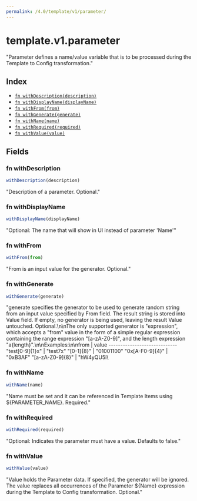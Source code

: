 ```yaml
---
permalink: /4.0/template/v1/parameter/
---
```


# template.v1.parameter

"Parameter defines a name/value variable that is to be processed during the Template to Config transformation."

## Index

* [`fn withDescription(description)`](#fn-withdescription)
* [`fn withDisplayName(displayName)`](#fn-withdisplayname)
* [`fn withFrom(from)`](#fn-withfrom)
* [`fn withGenerate(generate)`](#fn-withgenerate)
* [`fn withName(name)`](#fn-withname)
* [`fn withRequired(required)`](#fn-withrequired)
* [`fn withValue(value)`](#fn-withvalue)

## Fields

### fn withDescription

```ts
withDescription(description)
```

"Description of a parameter. Optional."

### fn withDisplayName

```ts
withDisplayName(displayName)
```

"Optional: The name that will show in UI instead of parameter 'Name'"

### fn withFrom

```ts
withFrom(from)
```

"From is an input value for the generator. Optional."

### fn withGenerate

```ts
withGenerate(generate)
```

"generate specifies the generator to be used to generate random string from an input value specified by From field. The result string is stored into Value field. If empty, no generator is being used, leaving the result Value untouched. Optional.\n\nThe only supported generator is \"expression\", which accepts a \"from\" value in the form of a simple regular expression containing the range expression \"[a-zA-Z0-9]\", and the length expression \"a{length}\".\n\nExamples:\n\nfrom             | value ----------------------------- \"test[0-9]{1}x\"  | \"test7x\" \"[0-1]{8}\"       | \"01001100\" \"0x[A-F0-9]{4}\"  | \"0xB3AF\" \"[a-zA-Z0-9]{8}\" | \"hW4yQU5i\

### fn withName

```ts
withName(name)
```

"Name must be set and it can be referenced in Template Items using ${PARAMETER_NAME}. Required."

### fn withRequired

```ts
withRequired(required)
```

"Optional: Indicates the parameter must have a value.  Defaults to false."

### fn withValue

```ts
withValue(value)
```

"Value holds the Parameter data. If specified, the generator will be ignored. The value replaces all occurrences of the Parameter ${Name} expression during the Template to Config transformation. Optional."